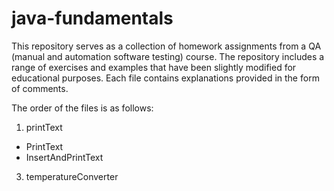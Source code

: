 # java-fundamentals
This repository serves as a collection of homework assignments from a QA (manual and automation software testing) course. The repository includes a range of exercises and examples that have been slightly modified for educational purposes. Each file contains explanations provided in the form of comments.

The order of the files is as follows:
01. printText
  - PrintText
  - InsertAndPrintText
3. temperatureConverter
